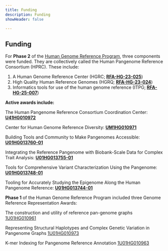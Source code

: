 ```yaml
---
title: Funding
description: Funding
showHeader: false

---
```


## Funding

For **Phase 2** of the [Human Genome Reference Program](https://www.genome.gov/Funded-Programs-Projects/Human-Genome-Reference-Program), three components were funded. They are collectively called the Human Pangenome Reference Consortium (HPRC).  These include:

1. A Human Genome Reference Center (HGRC; [**RFA-HG-23-025**](https://grants.nih.gov/grants/guide/rfa-files/RFA-HG-23-025.html))  
2. High Quality Human Reference Genomes (HGRQ; [**RFA-HG-23-024**](https://grants.nih.gov/grants/guide/rfa-files/RFA-HG-23-024.html))  
3. Informatics tools for use of the human genome reference (ITPG; [**RFA-HG-25-007**](https://grants.nih.gov/grants/guide/rfa-files/RFA-HG-25-007.html))

**Active awards include:**

The Human Pangenome Reference Consortium Coordination Center: [**U41HG010972**](https://reporter.nih.gov/search/UkVuZKBwu0mvAXWVo4R-JQ/project-details/10907973)

Center for Human Genome Reference Diversity: [**UM1HG010971**](https://reporter.nih.gov/search/cugV7XQaDEyodTw7Ge62ig/project-details/10908090)

Building Tools and Community to Make Pangenomes Accessible: [**U01HG013760-01**](https://reporter.nih.gov/search/uiO5anpTS0Cl7jFJopKetQ/project-details/10978097)

Integrating the Reference Pangenome with Biobank-Scale Data for Complex Trait Analysis: [**U01HG013755-01**](https://reporter.nih.gov/search/JhN1Nj6oZEGWvA-cLzSFug/project-details/10977573)

Tools for Comprehensive Variant Characterization Using the Pangenome: [**U01HG013748-01**](https://reporter.nih.gov/search/n5tqw8c_0Ueqk5SMVueslw/project-details/10976565)

Tooling for Accurately Studying the Epigenome Along the Human Pangenome Reference: [**U01HG013744-01**](https://reporter.nih.gov/search/-b_RoCPZZE2Y3VPOa26e3w/project-details/10976065)

**Phase 1** of the Human Genome Reference Program included three Genome Reference Representation Awards:

The construction and utility of reference pan-genome graphs [1U01HG010961](https://reporter.nih.gov/search/5roK6KHDwkqyenKilhf4JA/project-details/9904877)

Representing Structural Haplotypes and Complex Genetic Variation in Pangenome Graphs [1U01HG010973](https://reporter.nih.gov/project-details/9906038)

K-mer Indexing for Pangenome Reference Annotation [1U01HG010963](https://reporter.nih.gov/project-details/9905108)
